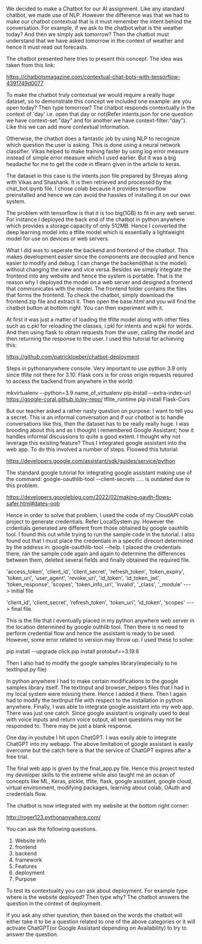 We decided to make a Chatbot for our AI assignment. Like any standard chatbot, we made use of NLP. However the difference was that we had to make our chatbot contextual that is it must remember the intent behind the conversation. For example, if we ask to the chatbot what is the weather today? And then we simply ask tomorrow? Then the chatbot must understand that we have asked tomorrow in the context of weather and hence it must read out forecasts. 

The chatbot presented here tries to present this concept. The idea was taken from this link:

https://chatbotsmagazine.com/contextual-chat-bots-with-tensorflow-4391749d0077

To make the chatbot truly contextual we would require a really huge dataset, so to demonstrate this concept we included one example: are you open today? Then type tomorrow? The chatbot responds contextually in the context of 'day' i.e. open that day or not(Refer intents.json for one question we have context-set:"day" and for another we have context-filter:"day"). Like this we can add more contextual information.

Otherwise, the chatbot does a fantastic job by using NLP to recognize which question the user is asking. This is done using a neural network classifier. Vikas helped to make training faster by using log error measure instead of simple error measure which I used earlier. But it was a big headache for me to get the code in tflearn given in the article to keras.

The dataset in this case is the intents.json file prepared by Shreyas along with Vikas and Shashank. It is then retrieved and processed by the chat_bot.ipynb file. I chose colab because it provides tensorflow preinstalled and hence we can avoid the hassles of installing it on our own system. 

The problem with tensorflow is that it is too big(1GB) to fit in any web server. For instance I deployed the back end of the chatbot in python anywhere which provides a storage capacity of only 512MB. Hence I converted the deep learning model into a tflite model which is essentially a lightweight model for use on devices or web servers. 

What I did was to seperate the backend and frontend of the chatbot. This makes development easier since the components are decoupled and hence easier to modify and debug. I can change the backend(that is the model) without changing the view and vice versa. Besides we simply integrate the frontend into any website and hence the system is portable. That is the reason why I deployed the model on a web server and designed a frontend that communicates with the model. The frontend folder contains the files that forms the frontend. To check the chatbot, simply download the frontend.zip file and extract it. Then open the base.html and you will find the chatbot button at bottom right. You can then experiment with it.

At first it was just a matter of loading the tflite model along with other files such as c.pkl for reloading the classes, i.pkl for intents and w.pkl for words. And then using flask to obtain requests from the user, calling the model and then returning the response to the user. I used this tutorial for achieving this:

https://github.com/patrickloeber/chatbot-deployment

Steps in pythonanywhere console. Very important to use python 3.9 only since tflite not there for 3.10. Flask cors is for cross origin requests required to access the backend from anywhere in the world:

mkvirtualenv --python=3.9 name_of_virtualenv
pip install --extra-index-url https://google-coral.github.io/py-repo/ tflite_runtime
pip install Flask-Cors

But our teacher asked a rather nasty question on purpose: I want to tell you a secret. This is an informal conversation and if our chatbot is to handle conversations like this, then the dataset has to be really really huge. I was brooding about this and as I thought I remembered Google Assistant; how it handles informal discussions to quite a good extent. I thought why not leverage this existing feature? Thus I integrated google assistant into the web app. To do this involved a number of steps. Floowed this tutorial:

https://developers.google.com/assistant/sdk/guides/service/python

The standard google tutorial for integrating google assistant making use of the command: google-oauthlib-tool --client-secrets ..... is outdated due to this problem.

https://developers.googleblog.com/2022/02/making-oauth-flows-safer.html#dates-oob

Hence in order to solve that problem, I used the code of my CloudAPI colab project to generate credentials. Refer LocalSystem.py. However the crdentials generated are different from those obtained by google oauthlib tool. I found this out while trying to run the sample code in the tutorial. I also found out that I must place the credentials in a specific direcort determined by the address in: google-oauthlib-tool --help. I placed the credentials there, ran the sample code again and again to determine the differences between them, deleted several fields and finally obtained the required file. 

'access_token', 'client_id', 'client_secret', 'refresh_token', 'token_expiry', 'token_uri', 'user_agent', 'revoke_uri', 'id_token', 'id_token_jwt', 'token_response', 'scopes', 'token_info_uri', 'invalid', '_class', '_module'  ---> initial file

'client_id', 'client_secret', 'refresh_token', 'token_uri', 'id_token', 'scopes'  ---> final file. 

This is the file that I eventually placed in my python anywhere web server in the location determined by google outhlib tool. Then there is no need to perform credential flow and hence the assistant is ready to be used. However, some error related to version may throw up. I used these to solve:

pip install --upgrade click
pip install protobuf==3.19.6

Then I also had to modify the google samples library(especially to he textInput.py file)

In python anywhere I had to make certain modifications to the google samples library itself. The textInput and browser_helpers files that I had in my local system were missing there. Hence I added it there. Then I again had to modify the textInput file with respect to the installation in python anywhere. Finally, I was able to integrate google assistant into my web app. There was just one catch. Since google assistant is originally used to deal with voice inputs and return voice output, all text questions may not be responded to. There may be just a blank response. 

One day in youtube I hit upon ChatGPT. I was easily able to integrate ChatGPT into my webapp. The above limitation of google assistant is easily overcome but the catch here is that the service of ChatGPT expires after a free trial.

The final web app is given by the final_app.py file. Hence this project tested my developer skills to the extreme while also taught me an ocean of concepts like ML, Keras, pickle, tflite, flask, google assistant, google cloud, virtual environment, modifying packages, learning about colab, OAuth and credentials flow. 

The chatbot is now integrated with my website at the bottom right corner:

http://roger123.pythonanywhere.com/

You can ask the following questions.
1. Website info
2. frontend
3. backend
4. framework
5. Features
6. deployment
7. Purpose
<p>To test its contextuality you can ask about deployment. For example type where is the website deployed? Then type why? The chatbot answers the question in the context of deployment.</p>
<p>If you ask any other question, then based on the words the chatbot will either take it to be a question related to one of the above categories or it will activate ChatGPT(or Google Assistant depending on Availability) to try to answer the question. 
